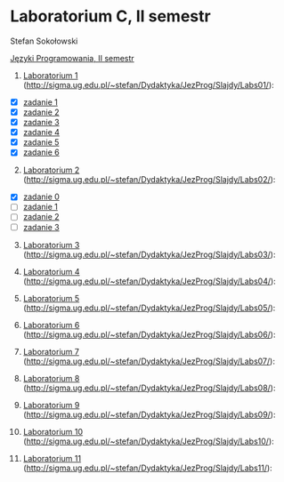 # Laboratorium C, II semestr
Stefan Sokołowski

[Języki Programowania, II semestr](http://sigma.ug.edu.pl/~stefan/Dydaktyka/JezProg/)

1. [Laboratorium 1](lab1) (http://sigma.ug.edu.pl/~stefan/Dydaktyka/JezProg/Slajdy/Labs01/):
  * [x] [zadanie 1](lab1/zad1.c)
  * [x] [zadanie 2](lab1/zad2.c)
  * [x] [zadanie 3](lab1/zad3.c)
  * [x] [zadanie 4](lab1/zad4.c)
  * [x] [zadanie 5](lab1/zad5.c)
  * [x] [zadanie 6](lab1/zad6.c)

2. [Laboratorium 2](lab2) (http://sigma.ug.edu.pl/~stefan/Dydaktyka/JezProg/Slajdy/Labs02/):
  * [x] [zadanie 0](lab2/zad0.c)
  * [ ] [zadanie 1](lab2/zad1.c)
  * [ ] [zadanie 2](lab2/zad2.c)
  * [ ] [zadanie 3](lab2/zad3.c)

3. [Laboratorium 3](lab3) (http://sigma.ug.edu.pl/~stefan/Dydaktyka/JezProg/Slajdy/Labs03/):

4. [Laboratorium 4](lab4) (http://sigma.ug.edu.pl/~stefan/Dydaktyka/JezProg/Slajdy/Labs04/):

5. [Laboratorium 5](lab5) (http://sigma.ug.edu.pl/~stefan/Dydaktyka/JezProg/Slajdy/Labs05/):

6. [Laboratorium 6](lab6) (http://sigma.ug.edu.pl/~stefan/Dydaktyka/JezProg/Slajdy/Labs06/):

7. [Laboratorium 7](lab7) (http://sigma.ug.edu.pl/~stefan/Dydaktyka/JezProg/Slajdy/Labs07/):

8. [Laboratorium 8](lab8) (http://sigma.ug.edu.pl/~stefan/Dydaktyka/JezProg/Slajdy/Labs08/):

9. [Laboratorium 9](lab9) (http://sigma.ug.edu.pl/~stefan/Dydaktyka/JezProg/Slajdy/Labs09/):

10. [Laboratorium 10](lab10) (http://sigma.ug.edu.pl/~stefan/Dydaktyka/JezProg/Slajdy/Labs10/):

11. [Laboratorium 11](lab11) (http://sigma.ug.edu.pl/~stefan/Dydaktyka/JezProg/Slajdy/Labs11/):
